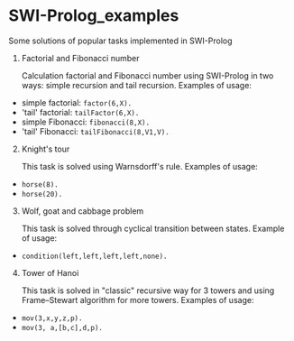 # SWI-Prolog_examples
Some solutions of popular tasks implemented in SWI-Prolog
1. Factorial and Fibonacci number 

   Calculation factorial and Fibonacci number using SWI-Prolog in two ways: simple recursion and tail      recursion. Examples of usage:

* simple factorial: `factor(6,X).`
* 'tail' factorial: `tailFactor(6,X).`
* simple Fibonacci: `fibonacci(8,X).`
* 'tail' Fibonacci: `tailFibonacci(8,V1,V).`

2. Knight's tour
   
   This task is solved using Warnsdorff's rule. Examples of usage:
   
* `horse(8).`
* `horse(20).`

3. Wolf, goat and cabbage problem
   
   This task is solved through сyclical transition between states. Example of usage:
   
* `condition(left,left,left,left,none).` 

4. Tower of Hanoi

   This task is solved in "classic" recursive way for 3 towers and using Frame–Stewart algorithm for more towers. Examples of usage:
   
* `mov(3,x,y,z,p).`
* `mov(3, a,[b,c],d,p).`
